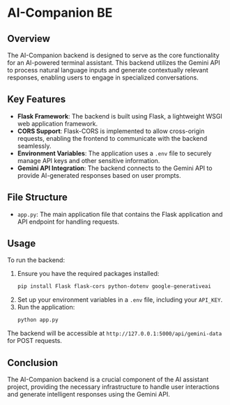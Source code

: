 # AI-Companion BE

## Overview
The AI-Companion backend is designed to serve as the core functionality for an AI-powered terminal assistant. This backend utilizes the Gemini API to process natural language inputs and generate contextually relevant responses, enabling users to engage in specialized conversations.

## Key Features
- **Flask Framework**: The backend is built using Flask, a lightweight WSGI web application framework.
- **CORS Support**: Flask-CORS is implemented to allow cross-origin requests, enabling the frontend to communicate with the backend seamlessly.
- **Environment Variables**: The application uses a `.env` file to securely manage API keys and other sensitive information.
- **Gemini API Integration**: The backend connects to the Gemini API to provide AI-generated responses based on user prompts.

## File Structure
- `app.py`: The main application file that contains the Flask application and API endpoint for handling requests.

## Usage
To run the backend:
1. Ensure you have the required packages installed:
   ```bash
   pip install Flask flask-cors python-dotenv google-generativeai
   ```
2. Set up your environment variables in a `.env` file, including your `API_KEY`.
3. Run the application:
   ```bash
   python app.py
   ```

The backend will be accessible at `http://127.0.0.1:5000/api/gemini-data` for POST requests.

## Conclusion
The AI-Companion backend is a crucial component of the AI assistant project, providing the necessary infrastructure to handle user interactions and generate intelligent responses using the Gemini API.